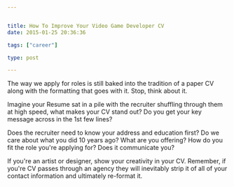 ```yaml
---


title: How To Improve Your Video Game Developer CV
date: 2015-01-25 20:36:36

tags: ["career"]

type: post

---
```

The way we apply for roles is still baked into the tradition of a paper CV along with the formatting that goes with it. Stop, think about it.

Imagine your Resume sat in a pile with the recruiter shuffling through
them at high speed, what makes your CV stand out? Do you get your key
message across in the 1st few lines?

Does the recruiter need to know your address and education first? Do we
care about what you did 10 years ago? What are you offering? How do you
fit the role you're applying for? Does it communicate you?

If you're an artist or designer, show your creativity in your CV.
Remember, if you're CV passes through an agency they will inevitably
strip it of all of your contact information and ultimately re-format it.
